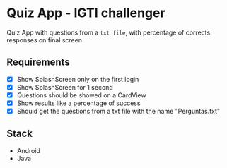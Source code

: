 # Quiz App - IGTI challenger

Quiz App with questions from a `txt file`, with percentage of corrects responses on final screen. 

## Requirements

- [X] Show SplashScreen only on the first login
- [X]  Show SplashScreen for 1 second
- [X]  Questions should be showed on a CardView
- [X]  Show results like a percentage of success
- [X]  Should get the questions from a txt file with the name "Perguntas.txt"

## Stack

- Android
- Java

